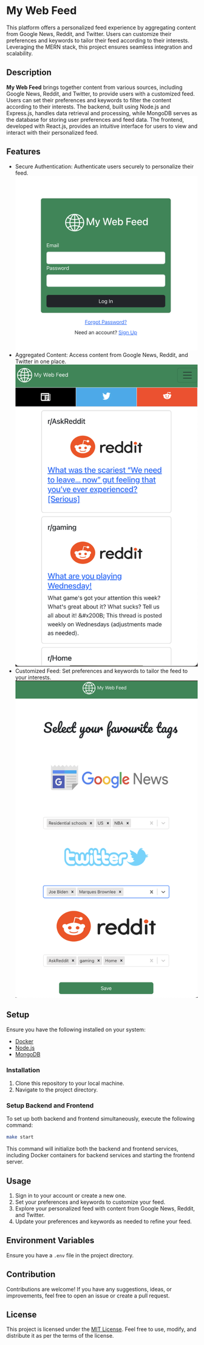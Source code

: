 # My Web Feed

This platform offers a personalized feed experience by aggregating content from Google News, Reddit, and Twitter. Users can customize their preferences and keywords to tailor their feed according to their interests. Leveraging the MERN stack, this project ensures seamless integration and scalability.

## Description

**My Web Feed** brings together content from various sources, including Google News, Reddit, and Twitter, to provide users with a customized feed. Users can set their preferences and keywords to filter the content according to their interests. The backend, built using Node.js and Express.js, handles data retrieval and processing, while MongoDB serves as the database for storing user preferences and feed data. The frontend, developed with React.js, provides an intuitive interface for users to view and interact with their personalized feed.

## Features

- Secure Authentication: Authenticate users securely to personalize their feed.
  ![Secure Authentication](./documentation/images/login.png)
- Aggregated Content: Access content from Google News, Reddit, and Twitter in one place.
  ![Aggregated Content](./documentation/images/reddit.png)
- Customized Feed: Set preferences and keywords to tailor the feed to your interests.
  ![Customized Feed](./documentation/images/preferences.png)

## Setup

Ensure you have the following installed on your system:

- [Docker](https://www.docker.com/)
- [Node.js](https://nodejs.org/)
- [MongoDB](https://www.mongodb.com/)

### Installation

1. Clone this repository to your local machine.
2. Navigate to the project directory.

### Setup Backend and Frontend

To set up both backend and frontend simultaneously, execute the following command:

```bash
make start
```

This command will initialize both the backend and frontend services, including Docker containers for backend services and starting the frontend server.

## Usage

1. Sign in to your account or create a new one.
2. Set your preferences and keywords to customize your feed.
3. Explore your personalized feed with content from Google News, Reddit, and Twitter.
4. Update your preferences and keywords as needed to refine your feed.

## Environment Variables

Ensure you have a `.env` file in the project directory.

## Contribution

Contributions are welcome! If you have any suggestions, ideas, or improvements, feel free to open an issue or create a pull request.

## License

This project is licensed under the [MIT License](LICENSE). Feel free to use, modify, and distribute it as per the terms of the license.

